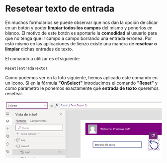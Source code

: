 # Resetear texto de entrada
En muchos formularios se puede observar que nos dan la opción de clicar en un botón y poder **limpiar todos los campos** del mismo y ponerlos en blanco. El motivo de este botón es aportarle la **comodidad** al usuario para que no tenga que ir campo a campo borrando una entrada errónea. Por esto mismo en las aplicaciones de lienzo existe una manera de **resetear o limpiar** dichas entradas de texto. 

El comando a utilizar es el siguiente: 
```Fpx
Reset(entradaTexto)
```
Como podemos ver en la foto siguiente, hemos aplicado este comando en un icono. Si en la fórmula **"OnSelect"** introducimos el comando **"Reset"** y como parámetro le ponemos exactamente qué **entrada de texto** queremos resetear. 

![img](./img/resetearTexto.png)